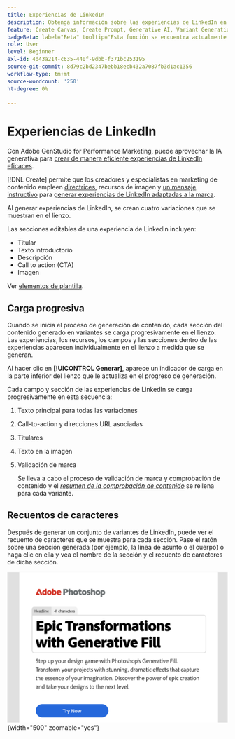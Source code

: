 ```yaml
---
title: Experiencias de LinkedIn
description: Obtenga información sobre las experiencias de LinkedIn en Adobe GenStudio for Performance Marketing.
feature: Create Canvas, Create Prompt, Generative AI, Variant Generation, Content Generation
badgeBeta: label="Beta" tooltip="Esta función se encuentra actualmente en Beta, por lo que algunas funciones pueden estar limitadas o sujetas a cambios."
role: User
level: Beginner
exl-id: 4d43a214-c635-440f-9dbb-f371bc253195
source-git-commit: 8d79c2bd2347bebb18ecb432a7087fb3d1ac1356
workflow-type: tm+mt
source-wordcount: '250'
ht-degree: 0%

---
```


# Experiencias de LinkedIn

Con Adobe GenStudio for Performance Marketing, puede aprovechar la IA generativa para [crear de manera eficiente experiencias de LinkedIn eficaces](/help/user-guide/create/create-linkedin.md).

[!DNL Create] permite que los creadores y especialistas en marketing de contenido empleen [directrices](/help/user-guide/guidelines/overview.md), recursos de imagen y [un mensaje instructivo](/help/user-guide/effective-prompts.md) para [generar experiencias de LinkedIn adaptadas a la marca](/help/user-guide/create/create-email-experience.md).

Al generar experiencias de LinkedIn, se crean cuatro variaciones que se muestran en el lienzo.

Las secciones editables de una experiencia de LinkedIn incluyen:

* Titular
* Texto introductorio
* Descripción
* Call to action (CTA)
* Imagen

Ver [elementos de plantilla](/help/user-guide/content/use-templates.md#template-elements).

## Carga progresiva

Cuando se inicia el proceso de generación de contenido, cada sección del contenido generado en variantes se carga progresivamente en el lienzo. Las experiencias, los recursos, los campos y las secciones dentro de las experiencias aparecen individualmente en el lienzo a medida que se generan.

Al hacer clic en **[!UICONTROL Generar]**, aparece un indicador de carga en la parte inferior del lienzo que le actualiza en el progreso de generación.

Cada campo y sección de las experiencias de LinkedIn se carga progresivamente en esta secuencia:

1. Texto principal para todas las variaciones
1. Call-to-action y direcciones URL asociadas
1. Titulares
1. Texto en la imagen
1. Validación de marca

   Se lleva a cabo el proceso de validación de marca y comprobación de contenido y el [_resumen de la comprobación de contenido_](/help/user-guide/guidelines/brand-validation.md#content-check-summary) se rellena para cada variante.

## Recuentos de caracteres

Después de generar un conjunto de variantes de LinkedIn, puede ver el recuento de caracteres que se muestra para cada sección. Pase el ratón sobre una sección generada (por ejemplo, la línea de asunto o el cuerpo) o haga clic en ella y vea el nombre de la sección y el recuento de caracteres de dicha sección.

![Recuento de caracteres](/help/assets/character-count.png){width="500" zoomable="yes"}
